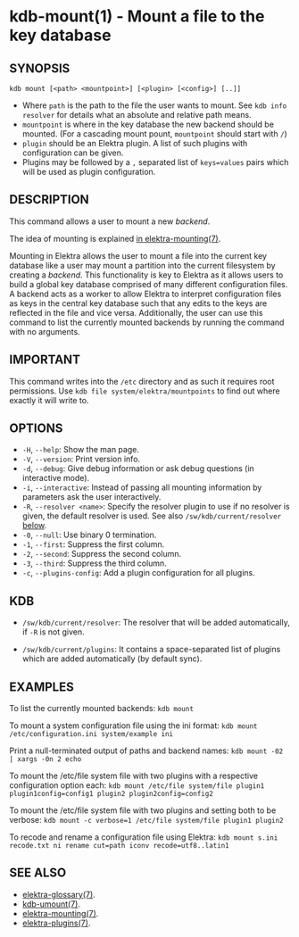 kdb-mount(1) - Mount a file to the key database
===============================================

## SYNOPSIS

`kdb mount [<path> <mountpoint>] [<plugin> [<config>] [..]]`  

- Where `path` is the path to the file the user wants to mount.
  See `kdb info resolver` for details what an absolute and relative path means.
- `mountpoint` is where in the key database the new backend should be mounted. (For a cascading mount pount, `mountpoint` should start with `/`)  
- `plugin` should be an Elektra plugin.
  A list of such plugins with configuration can be given.
- Plugins may be followed by a `,` separated list of `keys=values` pairs which will be used as plugin configuration.


## DESCRIPTION

This command allows a user to mount a new *backend*.

The idea of mounting is explained [in elektra-mounting(7)](elektra-mounting.md).

Mounting in Elektra allows the user to mount a file into the current key database like a user may mount a partition into the current filesystem by creating a *backend*.
This functionality is key to Elektra as it allows users to build a global key database comprised of many different configuration files.
A backend acts as a worker to allow Elektra to interpret configuration files as keys in the central key database such that any edits to the keys are reflected in the file and vice versa.
Additionally, the user can use this command to list the currently mounted backends by running the command with no arguments.



## IMPORTANT

This command writes into the `/etc` directory and as such it requires root permissions.
Use `kdb file system/elektra/mountpoints` to find out where exactly it will write to.


## OPTIONS

- `-H`, `--help`:
  Show the man page.
- `-V`, `--version`:
  Print version info.
- `-d`, `--debug`:
  Give debug information or ask debug questions (in interactive mode).
- `-i`, `--interactive`:
  Instead of passing all mounting information by parameters ask the user interactively.
- `-R`, `--resolver <name>`:
  Specify the resolver plugin to use if no resolver is given, the default resolver is used.
  See also `/sw/kdb/current/resolver` [below](#KDB).
- `-0`, `--null`:
  Use binary 0 termination.
- `-1`, `--first`:
  Suppress the first column.
- `-2`, `--second`:
  Suppress the second column.
- `-3`, `--third`:
  Suppress the third column.
- `-c`, `--plugins-config`:
  Add a plugin configuration for all plugins.



## KDB

- `/sw/kdb/current/resolver`:
  The resolver that will be added automatically, if `-R` is not given.

- `/sw/kdb/current/plugins`:
  It contains a space-separated list of plugins
  which are added automatically (by default sync).


## EXAMPLES

To list the currently mounted backends:
	`kdb mount`

To mount a system configuration file using the ini format:
	`kdb mount /etc/configuration.ini system/example ini`

Print a null-terminated output of paths and backend names:
	`kdb mount -02 | xargs -0n 2 echo`

To mount the /etc/file system file with two plugins with a respective configuration option each:
	`kdb mount /etc/file system/file plugin1 plugin1config=config1 plugin2 plugin2config=config2`

To mount the /etc/file system file with two plugins and setting both to be verbose:
	`kdb mount -c verbose=1 /etc/file system/file plugin1 plugin2`

To recode and rename a configuration file using Elektra:
	`kdb mount s.ini recode.txt ni rename cut=path iconv recode=utf8..latin1`

## SEE ALSO

- [elektra-glossary(7)](elektra-glossary.md).
- [kdb-umount(7)](kdb-umount.md).
- [elektra-mounting(7)](elektra-mounting.md).
- [elektra-plugins(7)](elektra-plugins.md).
